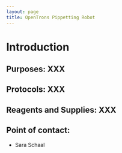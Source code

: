 ```yaml
---
layout: page
title: OpenTrons Pippetting Robot
---
```

# Introduction

## Purposes: XXX

## Protocols: XXX

## Reagents and Supplies: XXX

## Point of contact: 
 - Sara Schaal
